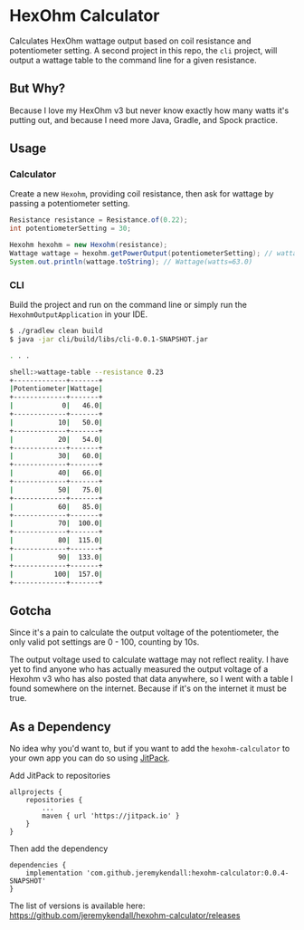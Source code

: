 # HexOhm Calculator

Calculates HexOhm wattage output based on coil resistance and potentiometer setting. A second project in this repo, the 
`cli` project, will output a wattage table to the command line for a given resistance.

## But Why?

Because I love my HexOhm v3 but never know exactly how many watts it's putting out, and because I need more Java, Gradle, 
and Spock practice.

## Usage

### Calculator

Create a new `Hexohm`, providing coil resistance, then ask for wattage by passing a potentiometer setting.

```java
Resistance resistance = Resistance.of(0.22);
int potentiometerSetting = 30;

Hexohm hexohm = new Hexohm(resistance);
Wattage wattage = hexohm.getPowerOutput(potentiometerSetting); // wattage == 63.0
System.out.println(wattage.toString); // Wattage(watts=63.0)
```

### CLI

Build the project and run on the command line or simply run the `HexohmOutputApplication` in your IDE.

```bash
$ ./gradlew clean build
$ java -jar cli/build/libs/cli-0.0.1-SNAPSHOT.jar

. . .

shell:>wattage-table --resistance 0.23
+-------------+-------+
|Potentiometer|Wattage|
+-------------+-------+
|            0|   46.0|
+-------------+-------+
|           10|   50.0|
+-------------+-------+
|           20|   54.0|
+-------------+-------+
|           30|   60.0|
+-------------+-------+
|           40|   66.0|
+-------------+-------+
|           50|   75.0|
+-------------+-------+
|           60|   85.0|
+-------------+-------+
|           70|  100.0|
+-------------+-------+
|           80|  115.0|
+-------------+-------+
|           90|  133.0|
+-------------+-------+
|          100|  157.0|
+-------------+-------+

```

## Gotcha

Since it's a pain to calculate the output voltage of the potentiometer, the only valid pot settings are 0 - 100, counting 
by 10s.

The output voltage used to calculate wattage may not reflect reality. I have yet to find anyone who has actually measured 
the output voltage of a Hexohm v3 who has also posted that data anywhere, so I went with a table I found somewhere on the internet.
Because if it's on the internet it must be true.

## As a Dependency

No idea why you'd want to, but if you want to add the `hexohm-calculator` to your own app you can do so using 
[JitPack](https://jitpack.io/).

Add JitPack to repositories

```
allprojects {
    repositories {
        ...
        maven { url 'https://jitpack.io' }
    }
}
```

Then add the dependency

```
dependencies {
    implementation 'com.github.jeremykendall:hexohm-calculator:0.0.4-SNAPSHOT'
}
```

The list of versions is available here: https://github.com/jeremykendall/hexohm-calculator/releases